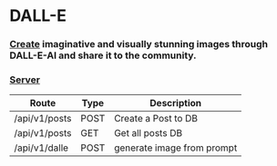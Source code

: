 # DALL-E

### [Create]('https://dall-e-sid86-dev.vercel.app') imaginative and visually stunning images through DALL-E-AI and share it to the community.


### [Server]('https://dall-e-6awk.onrender.com')

| Route | Type | Description |
| ----------- | ----------- | ---------- |
| /api/v1/posts | POST | Create a Post to DB |
| /api/v1/posts | GET | Get all posts DB |
| /api/v1/dalle | POST | generate image from prompt |
